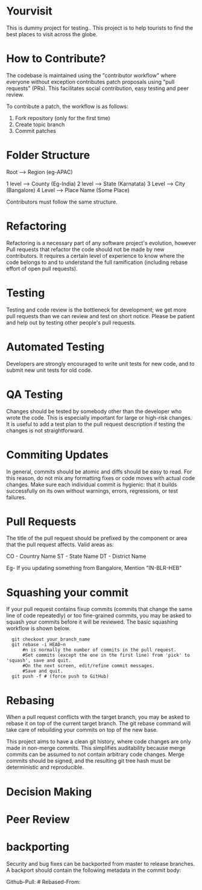 # Yourvisit
This is dummy project for testing..
This project is to help tourists to find the best places to visit across the globe.

# How to Contribute?
The codebase is maintained using the "contributor workflow" where everyone without exception contributes patch proposals using "pull requests" (PRs). This facilitates social contribution, easy testing and peer review.

To contribute a patch, the workflow is as follows:

1. Fork repository (only for the first time)
2. Create topic branch
3. Commit patches

# Folder Structure 
 Root --> Region (eg-APAC) 
 
 1 level --> County (Eg-India)
 2 level --> State (Karnatata)
 3 Level --> City (Bangalore)
 4 Level --> Place Name (Some Place)
 
Contributors must follow the same structure.  

# Refactoring 

Refactoring is a necessary part of any software project's evolution, however Pull requests that refactor the code should not be made by new contributors.
It requires a certain level of experience to know where the code belongs to and to understand the full ramification (including rebase effort of open pull requests).

# Testing
Testing and code review is the bottleneck for development; we get more pull requests than we can review and test on short notice. Please be patient and help out by testing other people's pull requests.

# Automated Testing
Developers are strongly encouraged to write unit tests for new code, and to submit new unit tests for old code.

# QA Testing
Changes should be tested by somebody other than the developer who wrote the code. This is especially important for large or high-risk changes. It is useful to add a test plan to the pull request description if testing the changes is not straightforward.

# Commiting Updates
In general, commits should be atomic and diffs should be easy to read. For this reason, do not mix any formatting fixes or code moves with actual code changes.
Make sure each individual commit is hygienic: that it builds successfully on its own without warnings, errors, regressions, or test failures.

# Pull Requests

The title of the pull request should be prefixed by the component or area that the pull request affects. Valid areas as:

CO - Country Name
ST - State Name
DT - District Name

Eg- If you updating something from Bangalore, Mention "IN-BLR-HEB"

# Squashing your commit 

If your pull request contains fixup commits (commits that change the same line of code repeatedly) or too fine-grained commits, you may be asked to squash your commits before it will be reviewed. The basic squashing workflow is shown below.

      git checkout your_branch_name
      git rebase -i HEAD~n
          #n is normally the number of commits in the pull request.
          #Set commits (except the one in the first line) from 'pick' to 'squash', save and quit.
          #On the next screen, edit/refine commit messages.
          #Save and quit.
      git push -f # (force push to GitHub)

# Rebasing 
When a pull request conflicts with the target branch, you may be asked to rebase it on top of the current target branch. The git rebase command will take care of rebuilding your commits on top of the new base.

This project aims to have a clean git history, where code changes are only made in non-merge commits. This simplifies auditability because merge commits can be assumed to not contain arbitrary code changes. Merge commits should be signed, and the resulting git tree hash must be deterministic and reproducible. 

# Decision Making 

# Peer Review

# backporting 

Security and bug fixes can be backported from master to release branches.
A backport should contain the following metadata in the commit body:

Github-Pull: #<PR number>
Rebased-From: <commit hash of the original commit>
